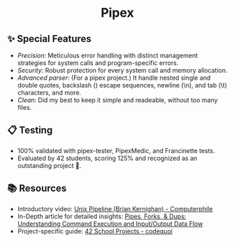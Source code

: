 <h1 align="center">
	Pipex
</h1>

## ✨ Special Features
- *Precision*: Meticulous error handling with distinct management strategies for system calls and program-specific errors.
- *Security*: Robust protection for every system call and memory allocation.
- *Advanced parser*: (For a pipex project.) It handle nested single and double quotes, backslash (\) escape sequences, newline (\n), and tab (\t) characters, and more.
- *Clean*: Did my best to keep it simple and readeable, without too many files.

## 📋 Testing
- 100% validated with pipex-tester, PipexMedic, and Francinette tests.
- Evaluated by 42 students, scoring 125% and recognized as an outstanding project 🎉.

## 📚 Resources  
- Introductory video: [Unix Pipeline (Brian Kernighan) - Computerphile](https://www.youtube.com/watch?v=bKzonnwoR2I)
- In-Depth article for detailed insights: [Pipes, Forks, & Dups: Understanding Command Execution and Input/Output Data Flow](https://www.rozmichelle.com/pipes-forks-dups/)
- Project-specific guide: [42 School Projects - codequoi](https://www.codequoi.com/en/why-i-no-longer-write-articles-about-42-school-projects/)